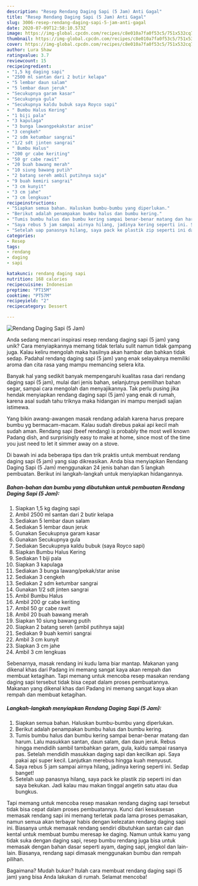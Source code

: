 ```yaml
---
description: "Resep Rendang Daging Sapi (5 Jam) Anti Gagal"
title: "Resep Rendang Daging Sapi (5 Jam) Anti Gagal"
slug: 3006-resep-rendang-daging-sapi-5-jam-anti-gagal
date: 2020-07-09T12:58:10.573Z
image: https://img-global.cpcdn.com/recipes/c8e010a7fa0f53c5/751x532cq70/rendang-daging-sapi-5-jam-foto-resep-utama.jpg
thumbnail: https://img-global.cpcdn.com/recipes/c8e010a7fa0f53c5/751x532cq70/rendang-daging-sapi-5-jam-foto-resep-utama.jpg
cover: https://img-global.cpcdn.com/recipes/c8e010a7fa0f53c5/751x532cq70/rendang-daging-sapi-5-jam-foto-resep-utama.jpg
author: Lura Shaw
ratingvalue: 3.7
reviewcount: 15
recipeingredient:
- "1,5 kg daging sapi"
- "2500 ml santan dari 2 butir kelapa"
- "5 lembar daun salam"
- "5 lembar daun jeruk"
- "Secukupnya garam kasar"
- "Secukupnya gula"
- "Secukupnya kaldu bubuk saya Royco sapi"
- " Bumbu Halus Kering"
- "1 biji pala"
- "3 kapulaga"
- "3 bunga lawangpekakstar anise"
- "3 cengkeh"
- "2 sdm ketumbar sangrai"
- "1/2 sdt jinten sangrai"
- " Bumbu Halus"
- "200 gr cabe keriting"
- "50 gr cabe rawit"
- "20 buah bawang merah"
- "10 siung bawang putih"
- "2 batang sereh ambil putihnya saja"
- "9 buah kemiri sangrai"
- "3 cm kunyit"
- "3 cm jahe"
- "3 cm lengkuas"
recipeinstructions:
- "Siapkan semua bahan. Haluskan bumbu-bumbu yang diperlukan."
- "Berikut adalah penampakan bumbu halus dan bumbu kering."
- "Tumis bumbu halus dan bumbu kering sampai benar-benar matang dan harum. Lalu masukkan santan, daun salam, dan daun jeruk. Rebus hingga mendidih sambil tambahkan garam, gula, kaldu sampai rasanya pas. Setelah mendidih masukkan daging sapi dan kecilkan api. Saya pakai api super kecil. Lanjutkan merebus hingga kuah menyusut."
- "Saya rebus 5 jam sampai airnya hilang, jadinya kering seperti ini. Sedap banget!"
- "Setelah uap panasnya hilang, saya pack ke plastik zip seperti ini dan saya bekukan. Jadi kalau mau makan tinggal angetin satu atau dua bungkus."
categories:
- Resep
tags:
- rendang
- daging
- sapi

katakunci: rendang daging sapi 
nutrition: 168 calories
recipecuisine: Indonesian
preptime: "PT15M"
cooktime: "PT57M"
recipeyield: "2"
recipecategory: Dessert

---
```



![Rendang Daging Sapi (5 Jam)](https://img-global.cpcdn.com/recipes/c8e010a7fa0f53c5/751x532cq70/rendang-daging-sapi-5-jam-foto-resep-utama.jpg)

Anda sedang mencari inspirasi resep rendang daging sapi (5 jam) yang unik? Cara menyiapkannya memang tidak terlalu sulit namun tidak gampang juga. Kalau keliru mengolah maka hasilnya akan hambar dan bahkan tidak sedap. Padahal rendang daging sapi (5 jam) yang enak selayaknya memiliki aroma dan cita rasa yang mampu memancing selera kita.

Banyak hal yang sedikit banyak mempengaruhi kualitas rasa dari rendang daging sapi (5 jam), mulai dari jenis bahan, selanjutnya pemilihan bahan segar, sampai cara mengolah dan menyajikannya. Tak perlu pusing jika hendak menyiapkan rendang daging sapi (5 jam) yang enak di rumah, karena asal sudah tahu triknya maka hidangan ini mampu menjadi sajian istimewa.

Yang bikin awang-awangen masak rendang adalah karena harus prepare bumbu yg bermacam-macam. Kalau sudah direbus pakai api kecil mah sudah aman. Rendang sapi (beef rendang) is probably the most well known Padang dish, and surprisingly easy to make at home, since most of the time you just need to let it simmer away on a stove.


Di bawah ini ada beberapa tips dan trik praktis untuk membuat rendang daging sapi (5 jam) yang siap dikreasikan. Anda bisa menyiapkan Rendang Daging Sapi (5 Jam) menggunakan 24 jenis bahan dan 5 langkah pembuatan. Berikut ini langkah-langkah untuk menyiapkan hidangannya.

<!--inarticleads1-->

##### Bahan-bahan dan bumbu yang dibutuhkan untuk pembuatan Rendang Daging Sapi (5 Jam):

1. Siapkan 1,5 kg daging sapi
1. Ambil 2500 ml santan dari 2 butir kelapa
1. Sediakan 5 lembar daun salam
1. Sediakan 5 lembar daun jeruk
1. Gunakan Secukupnya garam kasar
1. Gunakan Secukupnya gula
1. Sediakan Secukupnya kaldu bubuk (saya Royco sapi)
1. Siapkan  Bumbu Halus Kering
1. Sediakan 1 biji pala
1. Siapkan 3 kapulaga
1. Sediakan 3 bunga lawang/pekak/star anise
1. Sediakan 3 cengkeh
1. Sediakan 2 sdm ketumbar sangrai
1. Gunakan 1/2 sdt jinten sangrai
1. Ambil  Bumbu Halus
1. Ambil 200 gr cabe keriting
1. Ambil 50 gr cabe rawit
1. Ambil 20 buah bawang merah
1. Siapkan 10 siung bawang putih
1. Siapkan 2 batang sereh (ambil putihnya saja)
1. Sediakan 9 buah kemiri sangrai
1. Ambil 3 cm kunyit
1. Siapkan 3 cm jahe
1. Ambil 3 cm lengkuas


Sebenarnya, masak rendang ini kudu lama biar mantap. Makanan yang dikenal khas dari Padang ini memang sangat kaya akan rempah dan membuat ketagihan. Tapi memang untuk mencoba resep masakan rendang daging sapi tersebut tidak bisa cepat dalam proses pembuatannya. Makanan yang dikenal khas dari Padang ini memang sangat kaya akan rempah dan membuat ketagihan. 

<!--inarticleads2-->

##### Langkah-langkah menyiapkan Rendang Daging Sapi (5 Jam):

1. Siapkan semua bahan. Haluskan bumbu-bumbu yang diperlukan.
1. Berikut adalah penampakan bumbu halus dan bumbu kering.
1. Tumis bumbu halus dan bumbu kering sampai benar-benar matang dan harum. Lalu masukkan santan, daun salam, dan daun jeruk. Rebus hingga mendidih sambil tambahkan garam, gula, kaldu sampai rasanya pas. Setelah mendidih masukkan daging sapi dan kecilkan api. Saya pakai api super kecil. Lanjutkan merebus hingga kuah menyusut.
1. Saya rebus 5 jam sampai airnya hilang, jadinya kering seperti ini. Sedap banget!
1. Setelah uap panasnya hilang, saya pack ke plastik zip seperti ini dan saya bekukan. Jadi kalau mau makan tinggal angetin satu atau dua bungkus.


Tapi memang untuk mencoba resep masakan rendang daging sapi tersebut tidak bisa cepat dalam proses pembuatannya. Kunci dari kesuksesan memasak rendang sapi ini memang terletak pada lama proses pemasakan, namun semua akan terbayar habis dengan kelezatan rendang daging sapi ini. Biasanya untuk memasak rendang sendiri dibutuhkan santan cair dan kental untuk membuat bumbu meresap ke daging. Namun untuk kamu yang tidak suka dengan daging sapi, resep bumbu rendang juga bisa untuk memasak dengan bahan dasar seperti ayam, daging sapi, jengkol dan lain-lain. Biasanya, rendang sapi dimasak menggunakan bumbu dan rempah pilihan. 

Bagaimana? Mudah bukan? Itulah cara membuat rendang daging sapi (5 jam) yang bisa Anda lakukan di rumah. Selamat mencoba!
